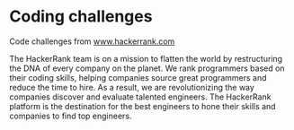 # Coding challenges

Code challenges from www.hackerrank.com

The HackerRank team is on a mission to flatten the world by restructuring the DNA of every company on the planet. We rank programmers based on their coding skills, helping companies source great programmers and reduce the time to hire.
As a result, we are revolutionizing the way companies discover and evaluate talented engineers. The HackerRank platform is the destination for the best engineers to hone their skills and companies to find top engineers.
